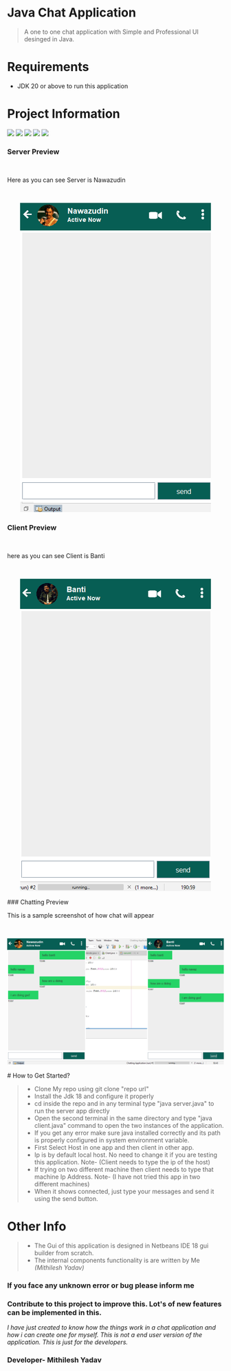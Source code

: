 # Java Chat Application
> A one to one chat application with Simple and Professional UI desinged in Java.

# Requirements
- JDK 20 or above to run this application
 

# Project Information
<p align="left">  
<img src="https://img.shields.io/badge/Language-Java-blue">
<img src="https://img.shields.io/badge/Platform-Windows-brightgreen">
<img src="https://img.shields.io/badge/GUI-Java Swing-blueviolet">
<img src="https://img.shields.io/badge/Version-2.1-ff69b4">
<img src="https://img.shields.io/badge/IDE-Netbeans_18-34baeb"

</p>

### Server Preview
<br>
<p> Here as you can see Server is Nawazudin </p>
<br>
<p align="center">
 <img src="https://github.com/mky120799/Java-Chat-Application/blob/master/sample/live_chat.png">
</p>

### Client Preview
<br>
<p> here as you can see Client is Banti </p>
<br>
<p align="center">
  <img src="https://github.com/mky120799/Java-Chat-Application/blob/master/sample/client.png">
 
</p>
### Chatting Preview
<br>
<p>This is a sample screenshot of how chat will appear</p>
<br>
<p align="center">
  <img src="https://github.com/mky120799/Java-Chat-Application/blob/master/sample/Server.png">
 
</p>
 # How to Get Started?
 
 > - Clone My repo using git clone "repo url"<br>
 > - Install the Jdk 18 and configure it properly<br>
 > - cd inside the repo and in any terminal type "java server.java"  to run the server app directly<br>
 > - Open the second terminal in the same directory and type "java client.java" command to open the two instances of the application.<br>
 > - If you get any error make sure java installed correctly and its path is properly configured in system environment variable.<br>
 > - First Select Host in one app and then client in other app.<br>
 > - Ip is by default local host. No need to change it if you are testing this application. Note- (Client needs to type the ip of the host)<br>
 > - If trying on two different machine then client needs to type that machine Ip Address. Note- (I have not tried this app in two different machines)<br>
 > - When it shows connected, just type your messages and send it using the send button.
 
 # Other Info
 > - The Gui of this application is designed in Netbeans IDE 18 gui builder from scratch.
 > - The internal components functionality is are written by Me <i>(Mithilesh Yadav)</i>
 
 
 <h3>If you face any unknown error or bug please inform me</h3>
 <h3>Contribute to this project to improve this. Lot's of new features can be implemented in this.</h3>
 <i> I have just created to know how the things work in a chat application and how i can create one for myself. This is not a end user version of the application. This is just for the developers.</i>
 
 <h3>Developer- Mithilesh Yadav</h3>
 
  



